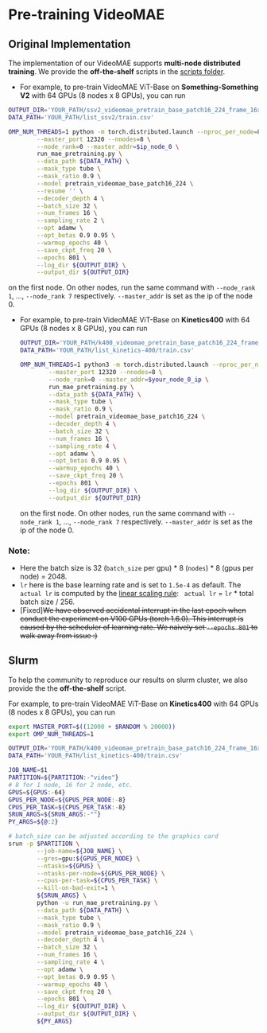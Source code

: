 # Pre-training VideoMAE

## Original Implementation

The implementation of our VideoMAE supports **multi-node distributed training**. We provide the **off-the-shelf** scripts in the [scripts folder](scripts).

-  For example, to pre-train VideoMAE ViT-Base on **Something-Something V2** with 64 GPUs (8 nodes x 8 GPUs), you can run

  ```bash
  OUTPUT_DIR='YOUR_PATH/ssv2_videomae_pretrain_base_patch16_224_frame_16x2_tube_mask_ratio_0.9_e800'
  DATA_PATH='YOUR_PATH/list_ssv2/train.csv'

  OMP_NUM_THREADS=1 python -m torch.distributed.launch --nproc_per_node=8 \
          --master_port 12320 --nnodes=8 \
          --node_rank=0 --master_addr=$ip_node_0 \
          run_mae_pretraining.py \
          --data_path ${DATA_PATH} \
          --mask_type tube \
          --mask_ratio 0.9 \
          --model pretrain_videomae_base_patch16_224 \
          --resume '' \
          --decoder_depth 4 \
          --batch_size 32 \
          --num_frames 16 \
          --sampling_rate 2 \
          --opt adamw \
          --opt_betas 0.9 0.95 \
          --warmup_epochs 40 \
          --save_ckpt_freq 20 \
          --epochs 801 \
          --log_dir ${OUTPUT_DIR} \
          --output_dir ${OUTPUT_DIR}
  ```

  on the first node. On other nodes, run the same command with `--node_rank 1`, ..., `--node_rank 7` respectively.  `--master_addr` is set as the ip of the node 0.

- For example, to pre-train VideoMAE ViT-Base on **Kinetics400** with 64 GPUs (8 nodes x 8 GPUs), you can run

  ```bash
  OUTPUT_DIR='YOUR_PATH/k400_videomae_pretrain_base_patch16_224_frame_16x4_tube_mask_ratio_0.9_e800'
  DATA_PATH='YOUR_PATH/list_kinetics-400/train.csv'

  OMP_NUM_THREADS=1 python3 -m torch.distributed.launch --nproc_per_node=8 \
          --master_port 12320 --nnodes=8 \
          --node_rank=0 --master_addr=$your_node_0_ip \
          run_mae_pretraining.py \
          --data_path ${DATA_PATH} \
          --mask_type tube \
          --mask_ratio 0.9 \
          --model pretrain_videomae_base_patch16_224 \
          --decoder_depth 4 \
          --batch_size 32 \
          --num_frames 16 \
          --sampling_rate 4 \
          --opt adamw \
          --opt_betas 0.9 0.95 \
          --warmup_epochs 40 \
          --save_ckpt_freq 20 \
          --epochs 801 \
          --log_dir ${OUTPUT_DIR} \
          --output_dir ${OUTPUT_DIR}
  ```

  on the first node. On other nodes, run the same command with `--node_rank 1`, ..., `--node_rank 7` respectively.  `--master_addr` is set as the ip of the node 0.

### Note:

- Here the batch size is 32 (`batch_size` per gpu) * 8 (`nodes`) * 8 (gpus per node) = 2048.
- `lr` here is the base learning rate and is set to `1.5e-4` as default. The ` actual lr` is computed by the [linear scaling rule](https://arxiv.org/abs/1706.02677): `` actual lr`` = `lr` * total batch size / 256.
- [Fixed]~~We have observed accidental interrupt in the last epoch when conduct the experiment on V100 GPUs (torch 1.6.0). This interrupt is caused by the scheduler of learning rate. We naively set  `--epochs 801` to walk away from issue :)~~

## Slurm

To help the community to reproduce our results on slurm cluster, we also provide the the **off-the-shelf** script.

For example, to pre-train VideoMAE ViT-Base on **Kinetics400** with 64 GPUs (8 nodes x 8 GPUs), you can run

```bash
export MASTER_PORT=$((12000 + $RANDOM % 20000))
export OMP_NUM_THREADS=1

OUTPUT_DIR='YOUR_PATH/k400_videomae_pretrain_base_patch16_224_frame_16x4_tube_mask_ratio_0.9_e800'
DATA_PATH='YOUR_PATH/list_kinetics-400/train.csv'

JOB_NAME=$1
PARTITION=${PARTITION:-"video"}
# 8 for 1 node, 16 for 2 node, etc.
GPUS=${GPUS:-64}
GPUS_PER_NODE=${GPUS_PER_NODE:-8}
CPUS_PER_TASK=${CPUS_PER_TASK:-8}
SRUN_ARGS=${SRUN_ARGS:-""}
PY_ARGS=${@:2}

# batch_size can be adjusted according to the graphics card
srun -p $PARTITION \
        --job-name=${JOB_NAME} \
        --gres=gpu:${GPUS_PER_NODE} \
        --ntasks=${GPUS} \
        --ntasks-per-node=${GPUS_PER_NODE} \
        --cpus-per-task=${CPUS_PER_TASK} \
        --kill-on-bad-exit=1 \
        ${SRUN_ARGS} \
        python -u run_mae_pretraining.py \
        --data_path ${DATA_PATH} \
        --mask_type tube \
        --mask_ratio 0.9 \
        --model pretrain_videomae_base_patch16_224 \
        --decoder_depth 4 \
        --batch_size 32 \
        --num_frames 16 \
        --sampling_rate 4 \
        --opt adamw \
        --opt_betas 0.9 0.95 \
        --warmup_epochs 40 \
        --save_ckpt_freq 20 \
        --epochs 801 \
        --log_dir ${OUTPUT_DIR} \
        --output_dir ${OUTPUT_DIR} \
        ${PY_ARGS}
```

